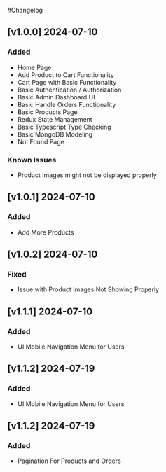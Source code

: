 #Changelog

## [v1.0.0] 2024-07-10
### Added
- Home Page
- Add Product to Cart Functionality
- Cart Page with Basic Functionality
- Basic Authentication / Authorization
- Basic Admin Dashboard UI
- Basic Handle Orders Functionality
- Basic Products Page
- Redux State Management
- Basic Typescript Type Checking
- Basic MongoDB Modeling
- Not Found Page

### Known Issues
- Product Images might not be displayed properly

## [v1.0.1] 2024-07-10
### Added
- Add More Products

## [v1.0.2] 2024-07-10
### Fixed
- Issue with Product Images Not Showing Properly

## [v1.1.1] 2024-07-10
### Added
- UI Mobile Navigation Menu for Users


## [v1.1.2] 2024-07-19
### Added
  - UI Mobile Navigation Menu for Users


## [v1.1.2] 2024-07-19
### Added
- Pagination For Products and Orders
